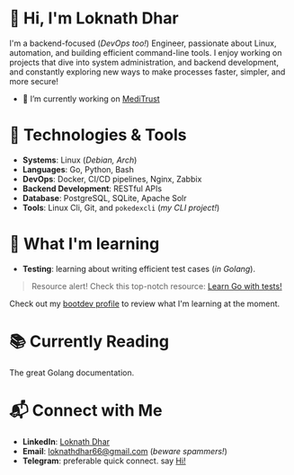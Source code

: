 # 👋 Hi, I'm Loknath Dhar

I'm a backend-focused (*DevOps too!*) Engineer, passionate about Linux, automation, and building efficient command-line tools. I enjoy working on projects that dive into system administration, and backend development, and constantly exploring new ways to make processes faster, simpler, and more secure! 

- 🔭 I’m currently working on [MediTrust](https://github.com/Dhar01/MediTrust)

# 🔧 Technologies & Tools

- **Systems**: Linux (*Debian, Arch*)
- **Languages**: Go, Python, Bash
- **DevOps**: Docker, CI/CD pipelines, Nginx, Zabbix
- **Backend Development**: RESTful APIs
- **Database**: PostgreSQL, SQLite, Apache Solr
- **Tools**: Linux Cli, Git, and `pokedexcli` (*my CLI project!*)

# 🌱 What I'm learning

- **Testing**: learning about writing efficient test cases (*in Golang*).

> Resource alert! Check this top-notch resource: [Learn Go with tests!](https://quii.gitbook.io/learn-go-with-tests)

Check out my [bootdev profile](https://www.boot.dev/u/dhar01) to review what I'm learning at the moment.

# 📚 Currently Reading

The great Golang documentation.

# 📬 Connect with Me

- **LinkedIn**: [Loknath Dhar](https://www.linkedin.com/in/dhar01/)
- **Email**: [loknathdhar66@gmail.com](mailto:loknathdhar66@gmail.com) (*beware spammers!*)
- **Telegram**: preferable quick connect. say [Hi!](https://t.me/Dhar01)
